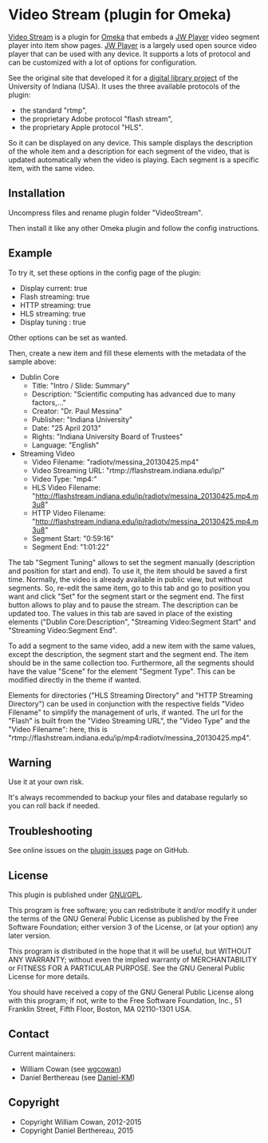 Video Stream (plugin for Omeka)
===============================

[Video Stream] is a plugin for [Omeka] that embeds a [JW Player] video segment
player into item show pages. [JW Player] is a largely used open source video
player that can be used with any device. It supports a lots of protocol and can
be customized  with a lot of options for configuration.

See the original site that developed it for a [digital library project] of the
University of Indiana (USA). It uses the three available protocols of the
plugin:
- the standard "rtmp",
- the proprietary Adobe protocol "flash stream",
- the proprietary Apple protocol "HLS".

So it can be displayed on any device. This sample displays the description of
the whole item and a description for each segment of the video, that is updated
automatically when the video is playing. Each segment is a specific item, with
the same video.


Installation
------------

Uncompress files and rename plugin folder "VideoStream".

Then install it like any other Omeka plugin and follow the config instructions.


Example
-------

To try it, set these options in the config page of the plugin:
- Display current: true
- Flash streaming: true
- HTTP streaming: true
- HLS streaming: true
- Display tuning : true

Other options can be set as wanted.

Then, create a new item and fill these elements with the metadata of the sample
above:
- Dublin Core
  - Title: "Intro / Slide: Summary"
  - Description: "Scientific computing has advanced due to many factors,..."
  - Creator: "Dr. Paul Messina"
  - Publisher: "Indiana University"
  - Date: "25 April 2013"
  - Rights: "Indiana University Board of Trustees"
  - Language: "English"
- Streaming Video
  - Video Filename: "radiotv/messina_20130425.mp4"
  - Video Streaming URL: "rtmp://flashstream.indiana.edu/ip/"
  - Video Type: "mp4:"
  - HLS Video Filename: "http://flashstream.indiana.edu/ip/radiotv/messina_20130425.mp4.m3u8"
  - HTTP Video Filename: "http://flashstream.indiana.edu/ip/radiotv/messina_20130425.mp4.m3u8"
  - Segment Start: "0:59:16"
  - Segment End: "1:01:22"

The tab "Segment Tuning" allows to set the segment manually (description and
position for start and end). To use it, the item should be saved a first time.
Normally, the video is already available in public view, but without segments.
So, re-edit the same item, go to this tab and go to position you want and click
"Set" for the segment start or the segment end. The first button allows to play
and to pause the stream. The description can be updated too. The values in this
tab are saved in place of the existing elements ("Dublin Core:Description", "Streaming Video:Segment Start"
and "Streaming Video:Segment End".

To add a segment to the same video, add a new item with the same values, except
the description, the segment start and the segment end. The item should be in
the same collection too. Furthermore, all the segments should have the value
"Scene" for the element "Segment Type". This can be modified directly in the
theme if wanted.

Elements for directories ("HLS Streaming Directory" and "HTTP Streaming Directory")
can be used in conjunction with the respective fields "Video Filename" to
simplify the management of urls, if wanted. The url for the "Flash" is built
from the "Video Streaming URL", the "Video Type" and the "Video Filename": here,
this is "rtmp://flashstream.indiana.edu/ip/mp4:radiotv/messina_20130425.mp4".


Warning
-------

Use it at your own risk.

It's always recommended to backup your files and database regularly so you can
roll back if needed.


Troubleshooting
---------------

See online issues on the [plugin issues] page on GitHub.


License
-------

This plugin is published under [GNU/GPL].

This program is free software; you can redistribute it and/or modify it under
the terms of the GNU General Public License as published by the Free Software
Foundation; either version 3 of the License, or (at your option) any later
version.

This program is distributed in the hope that it will be useful, but WITHOUT
ANY WARRANTY; without even the implied warranty of MERCHANTABILITY or FITNESS
FOR A PARTICULAR PURPOSE. See the GNU General Public License for more
details.

You should have received a copy of the GNU General Public License along with
this program; if not, write to the Free Software Foundation, Inc.,
51 Franklin Street, Fifth Floor, Boston, MA 02110-1301 USA.


Contact
-------

Current maintainers:

* William Cowan (see [wgcowan])
* Daniel Berthereau (see [Daniel-KM])


Copyright
---------

* Copyright William Cowan, 2012-2015
* Copyright Daniel Berthereau, 2015


[Video Stream]: https://github.com/wgcowan/VideoStream
[Omeka]: https://omeka.org
[JW Player]: https://www.jwplayer.com/
[digital library project]: http://www.dlib.indiana.edu/projects/omeka2/items/show/3558
[plugin issues]: https://github.com/wgcowan/VideoStream/issues
[GNU/GPL]: https://www.gnu.org/licenses/gpl-3.0.html
[wgcowan]: https://github.com/wgcowan "William Cowan"
[Daniel-KM]: https://github.com/Daniel-KM "Daniel Berthereau"
